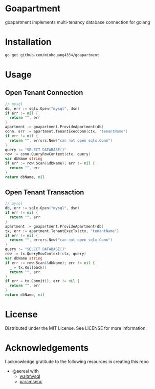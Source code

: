 # Goapartment
goapartment implements multi-tenancy database connection for golang

# Installation
```bash
go get github.com/minhquang4334/goapartment
```

# Usage
## Open Tenant Connection
```go
// mysql
db, err := sqlx.Open("mysql", dsn)
if err != nil {
  return "", err
}
apartment := goapartment.ProvideApartment(db)
conn, err := apartment.TenantExecConn(ctx, "tenantName")
if err != nil {
  return "", errors.New("can not open sqlx.Conn")
}
query := "SELECT DATABASE()"
row := conn.QueryRowContext(ctx, query)
var dbName string
if err := row.Scan(&dbName); err != nil {
  return "", err
}
return dbName, nil
```

## Open Tenant Transaction
```go
// mysql
db, err := sqlx.Open("mysql", dsn)
if err != nil {
  return "", err
}
apartment := goapartment.ProvideApartment(db)
tx, err := apartment.TenantExecTx(ctx, "tenantName")
if err != nil {
  return "", errors.New("can not open sqlx.Conn")
}
query := "SELECT DATABASE()"
row := tx.QueryRowContext(ctx, query)
var dbName string
if err := row.Scan(&dbName); err != nil {
  _ = tx.Rollback()
  return "", err
}
if err = tx.Commit(); err != nil {
  return "", err
}
return dbName, nil
```
# License
Distributed under the MIT License. See LICENSE for more information.

# Acknowledgements
I acknowledge gratitude to the following resources in creating this repo
- @aereal with
  - [waitmysql](https://github.com/aereal/waitmysql)
  - [paramsenc](https://github.com/aereal/paramsenc)

